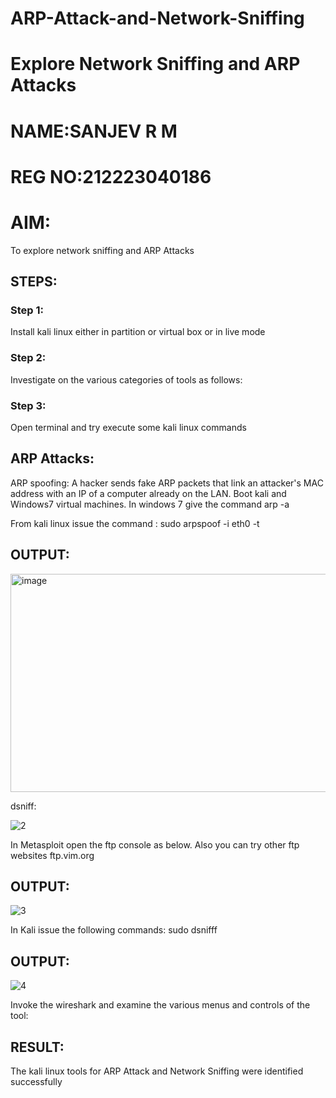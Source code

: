 # ARP-Attack-and-Network-Sniffing
# Explore Network Sniffing and ARP Attacks
# NAME:SANJEV R M
# REG NO:212223040186
# AIM:

To explore network sniffing and ARP Attacks

## STEPS:

### Step 1:

Install kali linux either in partition or virtual box or in live mode

### Step 2:

Investigate on the various categories of tools as follows:


### Step 3:
Open terminal and try execute some kali linux commands

## ARP Attacks:  
ARP spoofing: A hacker sends fake ARP packets that link an attacker's MAC address with an IP of a computer already on the LAN. 
Boot kali and Windows7 virtual machines.
In windows 7 give the command arp -a


From kali linux issue the command :
sudo arpspoof -i eth0 -t <target system> <gateway>
## OUTPUT:
<img width="1013" height="349" alt="image" src="https://github.com/user-attachments/assets/a226dc29-d4e1-4aa6-96bb-dbcb5630dff7" />


 dsniff:

![2](https://github.com/user-attachments/assets/9f7ed5c1-8396-4e0a-9dca-f7ac411e3535)




In Metasploit open the ftp console as below. Also you can try other ftp websites ftp.vim.org
## OUTPUT:

![3](https://github.com/user-attachments/assets/8c4a86ff-d429-47cd-98c7-5444cef4a946)



In Kali issue the following commands:
sudo dsnifff
## OUTPUT:

![4](https://github.com/user-attachments/assets/ef397cef-be60-47c9-8c91-d0b55d0135b0)



Invoke the wireshark and examine the various menus  and controls of the tool:


## RESULT:
The kali linux tools for ARP Attack and Network Sniffing were identified successfully
